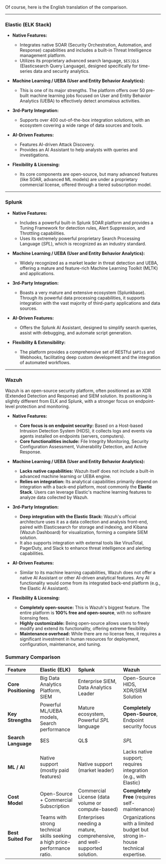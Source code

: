 Of course, here is the English translation of the comparison.

---

### **Elastic (ELK Stack)**

* **Native Features:**
    * Integrates native SOAR (Security Orchestration, Automation, and Response) capabilities and includes a built-in Threat Intelligence management platform.
    * Utilizes its proprietary advanced search language, `$ES|QL$` (Elasticsearch Query Language), designed specifically for time-series data and security analytics.

* **Machine Learning / UEBA (User and Entity Behavior Analytics):**
    * This is one of its major strengths. The platform offers over 50 pre-built machine learning jobs focused on User and Entity Behavior Analytics (UEBA) to effectively detect anomalous activities.

* **3rd-Party Integration:**
    * Supports over 400 out-of-the-box integration solutions, with an ecosystem covering a wide range of data sources and tools.

* **AI-Driven Features:**
    * Features AI-driven Attack Discovery.
    * Provides an AI Assistant to help analysts with queries and investigations.

* **Flexibility & Licensing:**
    * Its core components are open-source, but many advanced features (like SOAR, advanced ML models) are under a proprietary commercial license, offered through a tiered subscription model.

---

### **Splunk**

* **Native Features:**
    * Includes a powerful built-in Splunk SOAR platform and provides a Tuning Framework for detection rules, Alert Suppression, and Throttling capabilities.
    * Uses its extremely powerful proprietary Search Processing Language ($SPL$), which is recognized as an industry standard.

* **Machine Learning / UEBA (User and Entity Behavior Analytics):**
    * Widely recognized as a market leader in threat detection and UEBA, offering a mature and feature-rich Machine Learning Toolkit (MLTK) and applications.

* **3rd-Party Integration:**
    * Boasts a very mature and extensive ecosystem (Splunkbase). Through its powerful data processing capabilities, it supports integration with the vast majority of third-party applications and data sources.

* **AI-Driven Features:**
    * Offers the Splunk AI Assistant, designed to simplify search queries, assist with debugging, and automate script generation.

* **Flexibility & Extensibility:**
    * The platform provides a comprehensive set of RESTful `$APIs$` and Webhooks, facilitating deep custom development and the integration of automated workflows.

---

### **Wazuh**

Wazuh is an open-source security platform, often positioned as an XDR (Extended Detection and Response) and SIEM solution. Its positioning is slightly different from ELK and Splunk, with a stronger focus on endpoint-level protection and monitoring.

* **Native Features:**
    * **Core focus is on endpoint security:** Based on a Host-based Intrusion Detection System (HIDS), it collects logs and events via agents installed on endpoints (servers, computers).
    * **Core functionalities include:** File Integrity Monitoring, Security Configuration Assessment, Vulnerability Detection, and Active Response.

* **Machine Learning / UEBA (User and Entity Behavior Analytics):**
    * **Lacks native capabilities:** Wazuh itself does not include a built-in advanced machine learning or UEBA engine.
    * **Relies on integration:** Its analytical capabilities primarily depend on integration with a back-end platform, most commonly the **Elastic Stack**. Users can leverage Elastic's machine learning features to analyze data collected by Wazuh.

* **3rd-Party Integration:**
    * **Deep integration with the Elastic Stack:** Wazuh's official architecture uses it as a data collection and analysis front-end, paired with Elasticsearch for storage and indexing, and Kibana (Wazuh Dashboard) for visualization, forming a complete SIEM solution.
    * It also supports integration with external tools like VirusTotal, PagerDuty, and Slack to enhance threat intelligence and alerting capabilities.

* **AI-Driven Features:**
    * Similar to its machine learning capabilities, Wazuh does not offer a native AI Assistant or other AI-driven analytical features. Any AI functionality would come from its integrated back-end platform (e.g., the Elastic AI Assistant).

* **Flexibility & Licensing:**
    * **Completely open-source:** This is Wazuh's biggest feature. The entire platform is **100% free and open-source**, with no software licensing fees.
    * **Highly customizable:** Being open-source allows users to freely modify and extend its functionality, offering extreme flexibility.
    * **Maintenance overhead:** While there are no license fees, it requires a significant investment in human resources for deployment, configuration, maintenance, and tuning.

### **Summary Comparison**

| Feature | Elastic (ELK) | Splunk | Wazuh |
| :--- | :--- | :--- | :--- |
| **Core Positioning** | Big Data Analytics Platform, SIEM | Enterprise SIEM, Data Analytics Leader | Open-Source HIDS, XDR/SIEM Solution |
| **Key Strengths** | Powerful ML/UEBA models, Search performance | Mature ecosystem, Powerful $SPL$ language | **Completely Open-Source**, Endpoint security focus |
| **Search Language** | $ES|QL$ | $SPL$ | Relies on back-end (usually Elasticsearch) |
| **ML / AI** | Native support (mostly paid features) | Native support (market leader) | Lacks native support; requires integration (e.g., with Elastic) |
| **Cost Model** | Open-Source + Commercial Subscription | Commercial License (data volume or compute-based) | **Completely Free** (requires self-maintenance) |
| **Best Suited For** | Teams with strong technical skills seeking a high price-performance ratio. | Enterprises needing a mature, comprehensive, and well-supported solution. | Organizations with a limited budget but strong in-house technical expertise. |

